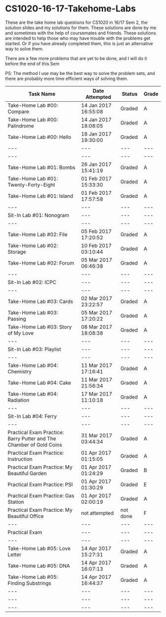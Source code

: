 # CS1020-16-17-Takehome-Labs
These are the take home lab questions for CS1020 in 16/17 Sem 2, the solution slides and my solutions for them.
These solutions are done by me and sometimes with the help of coursemates and friends.
These solutions are intended to help those who may have trouble with the problems get started. Or if you have already completed them, this is just an alternative way to solve them.

There are a few more problems that are yet to be done, and I will do it before the end of this Sem

PS: The method I use may be the best way to solve the problem sets, and there are probably more time efficient ways of solving them.

| Task Name  | Date Attempted | Status | Grade |
| ---   | ---   | --- | --- |
| Take-Home Lab #00: Compare | 14 Jan 2017 16:55:08  | Graded | A |
| Take-Home Lab #00: Palindrome | 14 Jan 2017 18:08:05  | Graded | A |
| Take-Home Lab #00: Hello | 18 Jan 2017 19:30:00  | Graded | A |
| ---   | ---   | --- | --- |
| ---   | ---   | --- | --- |
| Take-Home Lab #01: Bombs   | 26 Jan 2017 15:41:19   | Graded | A |
| Take-Home Lab #01: Twenty-Forty-Eight    | 01 Feb 2017 15:33:30	   | Graded | A |
| Take-Home Lab #01: Island    | 01 Feb 2017 17:57:58	   | Graded | A |
| ---   | ---   | --- | --- |
| Sit-In Lab #01: Nonogram  | ---   | --- | --- |
| ---   | ---   | --- | --- |
| Take-Home Lab #02: File   | 05 Feb 2017 17:20:52	   | Graded | A |
| Take-Home Lab #02: Storage    | 10 Feb 2017 03:10:44	   | Graded | A |
| Take-Home Lab #02: Forum  | 05 Mar 2017 06:46:38	   | Graded | A |
| ---   | ---   | --- | --- |
| Sit-In Lab #02: ICPC | ---   | --- | --- |
| ---   | ---   | --- | --- |
| Take-Home Lab #03: Cards   | 02 Mar 2017 23:22:57	   | Graded | A |
| Take-Home Lab #03: Passing 	   | 05 Mar 2017 17:20:22	   | Graded | A |
| Take-Home Lab #03: Story of My Love   | 08 Mar 2017 18:08:38	   | Graded | A |
| ---   | ---   | --- | --- |
| Sit-In Lab #03: Playlist | ---   | --- | --- |
| ---   | ---   | --- | --- |
| Take-Home Lab #04: Chemistry 	   | 11 Mar 2017 17:16:41	   | Graded | A |
| Take-Home Lab #04: Cake    | 11 Mar 2017 21:56:34	   | Graded | A |
| Take-Home Lab #04: Radiation	   | 17 Mar 2017 11:10:18	   | Graded | A |
| ---   | ---   | --- | --- |
| Sit-In Lab #04: Ferry | ---   | --- | --- |
| ---   | ---   | --- | --- |
| Practical Exam Practice: Barry Putter and The Chamber of Gold Coins   | 31 Mar 2017 03:44:34	   | Graded | A |
| Practical Exam Practice: Instruction 	   | 01 Apr 2017 01:15:05	   | Graded | A |
| Practical Exam Practice: My Beautiful Garden   | 01 Apr 2017 01:24:29	   | Graded | B |
| Practical Exam Practice: PSI 	   | 01 Apr 2017 01:30:29	   | Graded | E |
| Practical Exam Practice: Gas Station 	   | 01 Apr 2017 02:00:19	   | Graded | A |
| Practical Exam Practice: My Beautiful Office | not attempted   | not done | F |
| ---   | ---   | --- | --- |
| Practical Exam   | ---   | --- | --- |
| ---   | ---   | --- | --- |
| Take-Home Lab #05: Love Letter 	   | 14 Apr 2017 15:27:31	   | Graded | A |
| Take-Home Lab #05: DNA 	   | 14 Apr 2017 16:07:13	   | Graded | A |
| Take-Home Lab #05: Finding Substrings    | 14 Apr 2017 16:44:37	   | Graded | A |
| ---   | ---   | --- | --- |
| ---   | ---   | --- | --- |
| ---   | ---   | --- | --- |